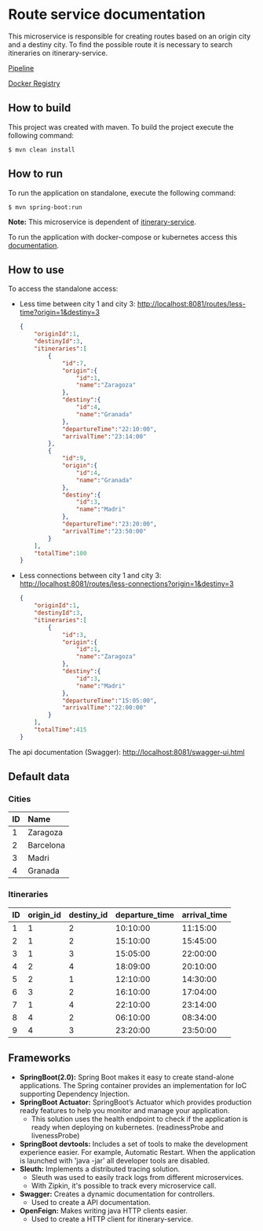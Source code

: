 # Route service documentation

This microservice is responsible for creating routes based on an origin city and a destiny city. To find the possible route it is necessary to search itineraries on itinerary-service.

[Pipeline](https://gitlab.com/itinerary-challenge/route-service/pipelines)

[Docker Registry](https://gitlab.com/itinerary-challenge/route-service/container_registry)


## How to build 

This project was created with maven. To build the project execute the following command:

	$ mvn clean install



## How to run 

To run the application on standalone, execute the following command:

	$ mvn spring-boot:run

**Note:** This microservice is dependent of [itinerary-service](https://gitlab.com/itinerary-challenge/itinerary-service).


To run the application with docker-compose or kubernetes access this [documentation](https://gitlab.com/itinerary-challenge/devops).



## How to use

To access the standalone access: 
- Less time between city 1 and city 3: [http://localhost:8081/routes/less-time?origin=1&destiny=3](http://localhost:8081/routes/less-time?origin=1&destiny=3)

    ```json
    {
        "originId":1,
        "destinyId":3,
        "itineraries":[
            {
                "id":7,
                "origin":{
                    "id":1,
                    "name":"Zaragoza"
                },
                "destiny":{
                    "id":4,
                    "name":"Granada"
                },
                "departureTime":"22:10:00",
                "arrivalTime":"23:14:00"
            },
            {
                "id":9,
                "origin":{
                    "id":4,
                    "name":"Granada"
                },
                "destiny":{
                    "id":3,
                    "name":"Madri"
                },
                "departureTime":"23:20:00",
                "arrivalTime":"23:50:00"
            }
        ],
        "totalTime":100
    }
    ```

- Less connections between city 1 and city 3: [http://localhost:8081/routes/less-connections?origin=1&destiny=3](http://localhost:8081/routes/less-connections?origin=1&destiny=3)


    ```json
    {
        "originId":1,
        "destinyId":3,
        "itineraries":[
            {
                "id":3,
                "origin":{
                    "id":1,
                    "name":"Zaragoza"
                },
                "destiny":{
                    "id":3,
                    "name":"Madri"
                },
                "departureTime":"15:05:00",
                "arrivalTime":"22:00:00"
            }
        ],
        "totalTime":415
    }
    ```


The api documentation (Swagger): [http://localhost:8081/swagger-ui.html](http://localhost:8081/swagger-ui.html)



## Default data

### Cities

| ID     | Name          | 
| :------|:--------------| 
| 1      | Zaragoza      |
| 2      | Barcelona     |   
| 3      | Madri         |    
| 4      | Granada       |    

### Itineraries

| ID     | origin_id | destiny_id | departure_time | arrival_time |
| :------|:----------|:-----------|:---------------|:-------------| 
| 1      | 1         | 2          | 10:10:00       | 11:15:00     |
| 2      | 1         | 2          | 15:10:00       | 15:45:00     |
| 3      | 1         | 3          | 15:05:00       | 22:00:00     |
| 4      | 2         | 4          | 18:09:00       | 20:10:00     |
| 5      | 2         | 1          | 12:10:00       | 14:30:00     |
| 6      | 3         | 2          | 16:10:00       | 17:04:00     |
| 7      | 1         | 4          | 22:10:00       | 23:14:00     |
| 8      | 4         | 2          | 06:10:00       | 08:34:00     |
| 9      | 4         | 3          | 23:20:00       | 23:50:00     |



## Frameworks

- **SpringBoot(2.0):** Spring Boot makes it easy to create stand-alone applications. The Spring container provides an implementation for IoC supporting Dependency Injection.
- **SpringBoot Actuator:** SpringBoot’s Actuator which provides production ready features to help you monitor and manage your application.
	- This solution uses the health endpoint to check if the application is ready when deploying on kubernetes. (readinessProbe and livenessProbe)
- **SpringBoot devtools:** Includes a set of tools to make the development experience easier. For example, Automatic Restart. When the application is launched with 'java -jar' all developer tools are disabled.
- **Sleuth:** Implements a distributed tracing solution.
	- Sleuth was used to easily track logs from different microservices.
	- With Zipkin, it's possible to track every microservice call. 
- **Swagger:** Creates a dynamic documentation for controllers.
	- Used to create a API documentation.
- **OpenFeign:** Makes writing java HTTP clients easier.
    - Used to create a HTTP client for itinerary-service.


